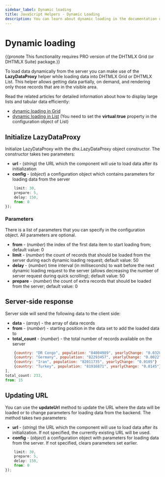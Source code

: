 ```yaml
---
sidebar_label: Dynamic loading
title: JavaScript Helpers - Dynamic Loading 
description: You can learn about dynamic loading in the documentation of the DHTMLX JavaScript UI library. Browse developer guides and API reference, try out code examples and live demos, and download a free 30-day evaluation version of DHTMLX Suite.
---
```


# Dynamic loading

{{pronote This functionality requires PRO version of the DHTMLX Grid (or DHTMLX Suite) package.}}

To load data dynamically from the server you can make use of the **LazyDataProxy** helper while loading data into DHTMLX Grid or DHTMLX List. 
This helper allows getting data partially, on demand, and rendering only those records that are in the visible area.

Read the related articles for detailed information about how to display large lists and tabular data efficiently:

- [dynamic loading in Grid](grid/data_loading.md#dynamic-loading)
- [dynamic loading in List](list/load_data.md#dynamic-loading) (You need to set the **virtual:true** property in the configuration object of List) 

## Initialize LazyDataProxy

Initialize LazyDataProxy with the dhx.LazyDataProxy object constructor. The constructor takes two parameters:

- **url** - (*string*) the URL which the component will use to load data after its initialization
- **config** - (*object*) a configuration object which contains parameters for loading data from the server

```javascript
    limit: 30,
    prepare: 5,
    delay: 150,
    from: 0
});
```

### Parameters

There is a list of parameters that you can specify in the configuration object. All parameters are optional.

- **from** - (*number*) the index of the first data item to start loading from; default value: 0
- **limit** - (*number*) the count of records that should be loaded from the server during each dynamic loading request; default value: 50
- **delay** - (*number*) time interval (in milliseconds) to wait before the next dynamic loading request to the server (allows decreasing the number of server request during quick scrolling); default value: 50
- **prepare** - (*number*) the count of extra records that should be loaded from the server; default value: 0

## Server-side response

Server side will send the following data to the client side:

- **data** - (*array*) - the array of data records
- **from** - (*number*) - starting position in the data set to add the loaded data to
- **total_count** - (*number*) - the total number of records available on the server

```javascript
	{country: "DR Congo", population: "84004989", yearlyChange: "0.0328"}
	{country: "Germany", population: "82293457", yearlyChange: "0.0022"}
	{country: "Iran", population: "82011735", yearlyChange: "0.0105"}
	{country: "Turkey", population: "81916871", yearlyChange: "0.0145"}
], 
total_count: 233,
from: 15
```

## Updating URL

You can use the **updateUrl** method to update the URL where the data will be loaded or to change parameters for loading data from the backend. The method takes two parameters:

- **url** - (*string*) the URL which the component will use to load data after its initialization. If not specified, the currently existing URL will be used.
- **config** - (*object*) a configuration object with parameters for loading data from the server. If not specified, clears parameters set earlier.

```javascript
    limit: 30,
    prepare: 5,
    delay: 150,
    from: 0
});
```
